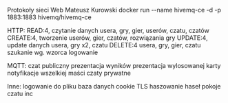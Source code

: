 Protokoły sieci Web
Mateusz Kurowski
docker run --name hivemq-ce -d -p 1883:1883 hivemq/hivemq-ce

HTTP:
READ:4, czytanie danych usera, gry, gier, userów, czatu, czatów
CREATE:4, tworzenie userów, gier, czatów, rozwiązania gry
UPDATE:4, update danych usera, gry x2, czatu
DELETE:4 usera, gry, gier, czatu
szukanie wg. wzorca
logowanie

MQTT:
czat publiczny
prezentacja wyników
prezentacja wylosowanej karty
notyfikacje wszelkiej maści
czaty prywatne

Inne:
logowanie do pliku
baza danych
cookie
TLS
haszowanie haseł
pokoje czatu inc
